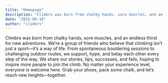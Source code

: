 ```yaml
---
title: "Homepage"
description: "Climbrs was born from chalky hands, sore muscles, and an endless thirst for new adventures. We’re a group of friends who believe that climbing isn’t just a sport—it’s a way of life. From spontaneous bouldering sessions to challenging outdoor routes, we support, hype, and belay each other every step of the way"
date: "2025-09-18"
author: "climbrs"
---
```


Climbrs was born from chalky hands, sore muscles, and an endless thirst for new adventures. We’re a group of friends who believe that climbing isn’t just a sport—it’s a way of life. From spontaneous bouldering sessions to challenging outdoor routes, we support, hype, and belay each other every step of the way.
We share our stories, tips, successes, and fails, hoping to inspire more people to join the climb. No matter your experience level, everyone is welcome here. Grab your shoes, pack some chalk, and let’s reach new heights—together.

